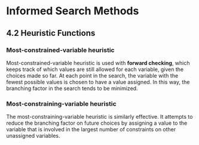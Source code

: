 # Informed Search Methods

## 4.2 Heuristic Functions

### Most-constrained-variable heuristic
Most-constrained-variable heuristic is used with **forward checking**, which keeps track of which values are still allowed for each variable, given the choices made so far. At each point in the search, the variable with the fewest possible values is chosen to have a value assigned. In this way, the branching factor in the search tends to be minimized.

### Most-constraining-variable heuristic
The most-constraining-variable heuristic is similarly effective. It attempts to reduce the branching factor on future choices by assigning a value to the variable that is involved in the largest number of constraints on other unassigned variables.